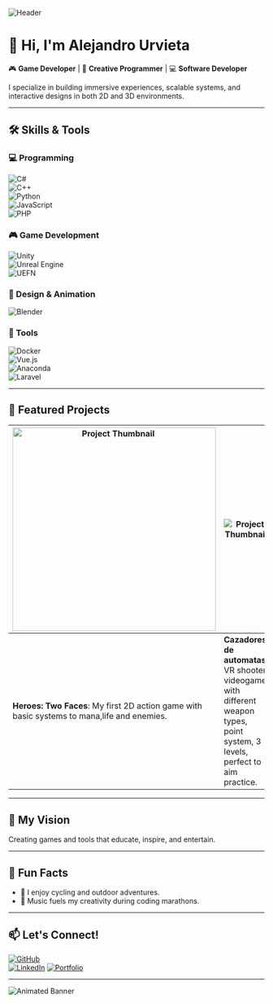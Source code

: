 ![Header](https://via.placeholder.com/1200x300.png?text=Welcome+to+My+GitHub+Profile)  

# 👋 Hi, I'm Alejandro Urvieta  

🎮 **Game Developer** | 🌟 **Creative Programmer** | 💻 **Software Developer**

I specialize in building immersive experiences, scalable systems, and interactive designs in both 2D and 3D environments.  

---

## 🛠️ Skills & Tools  

### 💻 Programming  
![C#](https://img.shields.io/badge/C%23-239120?style=flat&logo=csharp&logoColor=white)  
![C++](https://img.shields.io/badge/C++-00599C?style=flat&logo=cplusplus&logoColor=white)  
![Python](https://img.shields.io/badge/Python-3776AB?style=flat&logo=python&logoColor=white)  
![JavaScript](https://img.shields.io/badge/JavaScript-F7DF1E?style=flat&logo=javascript&logoColor=black)  
![PHP](https://img.shields.io/badge/PHP-777BB4?style=flat&logo=php&logoColor=white)  

### 🎮 Game Development  
![Unity](https://img.shields.io/badge/Unity-000000?style=flat&logo=unity&logoColor=white)  
![Unreal Engine](https://img.shields.io/badge/Unreal%20Engine-313131?style=flat&logo=unreal-engine&logoColor=white)  
![UEFN](https://img.shields.io/badge/UEFN-313131?style=flat&logo=epic-games&logoColor=white)  

### 🎨 Design & Animation  
![Blender](https://img.shields.io/badge/Blender-F5792A?style=flat&logo=blender&logoColor=white)  

### 🔧 Tools  
![Docker](https://img.shields.io/badge/Docker-2496ED?style=flat&logo=docker&logoColor=white)  
![Vue.js](https://img.shields.io/badge/Vue.js-4FC08D?style=flat&logo=vue.js&logoColor=white)  
![Anaconda](https://img.shields.io/badge/Anaconda-44A833?style=flat&logo=anaconda&logoColor=white)  
![Laravel](https://img.shields.io/badge/Laravel-FF2D20?style=flat&logo=laravel&logoColor=white)  

---

## 🚀 Featured Projects  

| <img src="https://i.imgur.com/5aHszwx.jpg" alt="Project Thumbnail" width="400"> | ![Project Thumbnail](https://via.placeholder.com/200x150.png?text=Project+2) |  
|-----------------------------------------------------------------------------|-----------------------------------------------------------------------------|  
| **Heroes: Two Faces**: My first 2D action game with basic systems to mana,life and enemies.  | **Cazadores de automatas**: VR shooter videogame with different weapon types, point system, 3 levels, perfect to aim practice. |  

---

## 🎯 My Vision  
Creating games and tools that educate, inspire, and entertain.  

---

## 🌟 Fun Facts  
- 🚴 I enjoy cycling and outdoor adventures.  
- 🎼 Music fuels my creativity during coding marathons.  

---

## 📫 Let's Connect!  

[![GitHub](https://img.shields.io/badge/GitHub-181717?style=flat&logo=github&logoColor=white)](https://github.com/yourusername)  
[![LinkedIn](https://img.shields.io/badge/LinkedIn-0A66C2?style=flat&logo=linkedin&logoColor=white)]([https://linkedin.com/in/yourprofile](https://www.linkedin.com/in/alejandro-urvieta-gonzalez-a21aa1305/))  
[![Portfolio](https://img.shields.io/badge/Portfolio-FF5722?style=flat&logo=google-chrome&logoColor=white)](https://yourportfolio.com)  

---

![Animated Banner](https://via.placeholder.com/800x200.gif?text=Thanks+for+visiting+my+profile!)  
